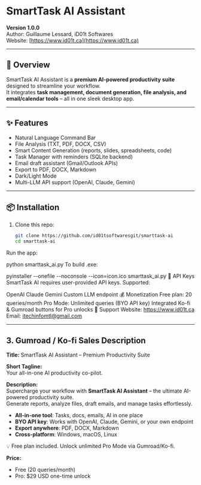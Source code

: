 # SmartTask AI Assistant
**Version 1.0.0**  
Author: Guillaume Lessard, iD01t Softwares  
Website: [https://www.id01t.ca](https://www.id01t.ca)  

---

## 🚀 Overview
SmartTask AI Assistant is a **premium AI-powered productivity suite** designed to streamline your workflow.  
It integrates **task management, document generation, file analysis, and email/calendar tools** – all in one sleek desktop app.  

---

## ✨ Features
- Natural Language Command Bar  
- File Analysis (TXT, PDF, DOCX, CSV)  
- Smart Content Generation (reports, slides, spreadsheets, code)  
- Task Manager with reminders (SQLite backend)  
- Email draft assistant (Gmail/Outlook APIs)  
- Export to PDF, DOCX, Markdown  
- Dark/Light Mode  
- Multi-LLM API support (OpenAI, Claude, Gemini)  

---

## 📦 Installation
1. Clone this repo:  
   ```bash
   git clone https://github.com/id01tsoftwaresgit/smarttask-ai
   cd smarttask-ai
Run the app:

python smarttask_ai.py
To build .exe:

pyinstaller --onefile --noconsole --icon=icon.ico smarttask_ai.py
🔑 API Keys
SmartTask AI requires user-provided API keys. Supported:

OpenAI
Claude
Gemini
Custom LLM endpoint
💰 Monetization
Free plan: 20 queries/month
Pro Mode: Unlimited queries (BYO API key)
Integrated Ko-fi & Gumroad buttons for Pro unlocks
📩 Support
Website: https://www.id01t.ca
Email: itechinfomtl@gmail.com

---

## 3. **Gumroad / Ko-fi Sales Description**

**Title:** SmartTask AI Assistant – Premium Productivity Suite  

**Short Tagline:**  
Your all-in-one AI productivity co-pilot.  

**Description:**  
Supercharge your workflow with **SmartTask AI Assistant** – the ultimate AI-powered productivity suite.  
Generate reports, analyze files, draft emails, and manage tasks effortlessly.  

- **All-in-one tool**: Tasks, docs, emails, AI in one place  
- **BYO API key**: Works with OpenAI, Claude, Gemini, or your own endpoint  
- **Export anywhere**: PDF, DOCX, Markdown  
- **Cross-platform**: Windows, macOS, Linux  

💡 Free plan included. Unlock unlimited Pro Mode via Gumroad/Ko-fi.  

**Price:**  
- Free (20 queries/month)  
- Pro: $29 USD one-time unlock  
